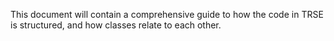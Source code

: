 This document will contain a comprehensive guide to how the code in TRSE is structured, and how classes relate to each other. 
